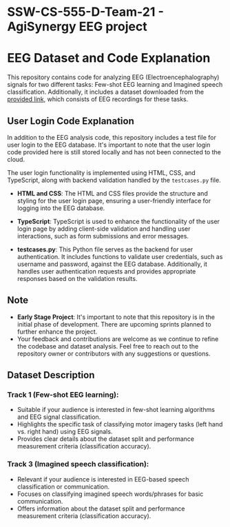 # SSW-CS-555-D-Team-21 - AgiSynergy EEG project

# EEG Dataset and Code Explanation

This repository contains code for analyzing EEG (Electroencephalography) signals for two different tasks: Few-shot EEG learning and Imagined speech classification. Additionally, it includes a dataset downloaded from the [provided link](https://osf.io/pq7vb/), which consists of EEG recordings for these tasks.

## User Login Code Explanation

In addition to the EEG analysis code, this repository includes a test file for user login to the EEG database. It's important to note that the user login code provided here is still stored locally and has not been connected to the cloud.

The user login functionality is implemented using HTML, CSS, and TypeScript, along with backend validation handled by the `testcases.py` file.

- **HTML and CSS**: The HTML and CSS files provide the structure and styling for the user login page, ensuring a user-friendly interface for logging into the EEG database.

- **TypeScript**: TypeScript is used to enhance the functionality of the user login page by adding client-side validation and handling user interactions, such as form submissions and error messages.

- **testcases.py**: This Python file serves as the backend for user authentication. It includes functions to validate user credentials, such as username and password, against the EEG database. Additionally, it handles user authentication requests and provides appropriate responses based on the validation results.

## Note

- **Early Stage Project**: It's important to note that this repository is in the initial phase of development. There are upcoming sprints planned to further enhance the project.
- Your feedback and contributions are welcome as we continue to refine the codebase and dataset analysis. Feel free to reach out to the repository owner or contributors with any suggestions or questions.

## Dataset Description

### Track 1 (Few-shot EEG learning):

- Suitable if your audience is interested in few-shot learning algorithms and EEG signal classification.
- Highlights the specific task of classifying motor imagery tasks (left hand vs. right hand) using EEG signals.
- Provides clear details about the dataset split and performance measurement criteria (classification accuracy).

### Track 3 (Imagined speech classification):

- Relevant if your audience is interested in EEG-based speech classification or communication.
- Focuses on classifying imagined speech words/phrases for basic communication.
- Offers information about the dataset split and performance measurement criteria (classification accuracy).
